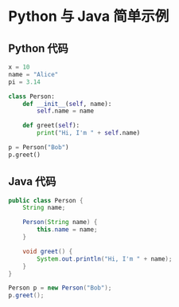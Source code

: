 # Python 与 Java 简单示例

## Python 代码

```python
x = 10
name = "Alice"
pi = 3.14

class Person:
    def __init__(self, name):
        self.name = name

    def greet(self):
        print("Hi, I'm " + self.name)

p = Person("Bob")
p.greet()
```

## Java 代码

```java
public class Person {
    String name;

    Person(String name) {
        this.name = name;
    }

    void greet() {
        System.out.println("Hi, I'm " + name);
    }
}

Person p = new Person("Bob");
p.greet();
```

